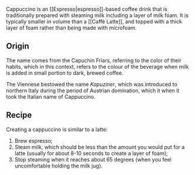 Cappuccino is an [[Espresso|espresso]]-based coffee drink that is traditionally prepared with steaming milk including a layer of milk foam. It is typically smaller in volume than a [[Caffè Latte]], and topped with a thick layer of foam rather than being made with microfoam.
## Origin
The name comes from the Capuchin Friars, referring to the color of their habits, which in this context, refers to the colour of the beverage when milk is added in small portion to dark, brewed coffee. 

The Viennese bestowed the name *Kapuziner*, which was introduced to northern Italy during the period of Austrian domination, which it when it took the Italian name of Cappuccino.
## Recipe
Creating a cappuccino is similar to a latte:
1. Brew espresso;
2. Steam milk, which should be less than the amount you would put for a latte (usually for about 8-10 seconds to create a layer of foam);
3. Stop steaming when it reaches about 65 degrees (when you feel uncomfortable holding the milk jug).

